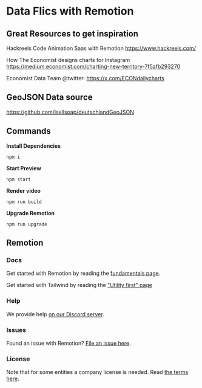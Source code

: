 # Data Flics with Remotion

## Great Resources to get inspiration

Hackreels Code Animation Saas with Remotion
https://www.hackreels.com/

How The Economist designs charts for Instagram
https://medium.economist.com/charting-new-territory-7f5afb293270

Economist Data Team @twitter:
https://x.com/ECONdailycharts

## GeoJSON Data source

https://github.com/isellsoap/deutschlandGeoJSON

## Commands

**Install Dependencies**

```console
npm i
```

**Start Preview**

```console
npm start
```

**Render video**

```console
npm run build
```

**Upgrade Remotion**

```console
npm run upgrade
```

## Remotion

### Docs

Get started with Remotion by reading the [fundamentals page](https://www.remotion.dev/docs/the-fundamentals).

Get started with Tailwind by reading the ["Utility first" page](https://tailwindcss.com/docs/utility-first)

### Help

We provide help [on our Discord server](https://remotion.dev/discord).

### Issues

Found an issue with Remotion? [File an issue here](https://github.com/remotion-dev/remotion/issues/new).

### License

Note that for some entities a company license is needed. Read [the terms here](https://github.com/remotion-dev/remotion/blob/main/LICENSE.md).
